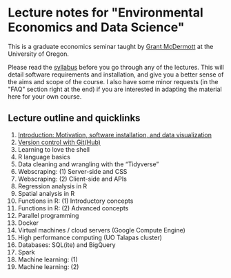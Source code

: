 # Lecture notes for "Environmental Economics and Data Science"

This is a graduate economics seminar taught by [Grant McDermott](http://grantmcdermott.com) at the University of Oregon. 

Please read the [syllabus](https://github.com/uo-ec607/syllabus/blob/master/syllabus.pdf) before you go through any of the lectures. This will detail software requirements and installation, and give you a better sense of the aims and scope of the course. I also have some minor requests (in the "FAQ" section right at the end) if you are interested in adapting the material here for your own course.

## Lecture outline and quicklinks

1. [Introduction: Motivation, software installation, and data visualization](https://raw.githack.com/uo-ec607/lectures/master/01-intro/01-Intro.html)
2. [Version control with Git(Hub)](https://raw.githack.com/uo-ec607/lectures/master/02-git/02-Git.html)
3. Learning to love the shell
4. R language basics
5. Data cleaning and wrangling with the “Tidyverse”
6. Webscraping: (1) Server-side and CSS
7. Webscraping: (2) Client-side and APIs
8. Regression analysis in R
9. Spatial analysis in R
10. Functions in R: (1) Introductory concepts
11. Functions in R: (2) Advanced concepts
12. Parallel programming
13. Docker
14. Virtual machines / cloud servers (Google Compute Engine)
15. High performance computing (UO Talapas cluster)
16. Databases: SQL(ite) and BigQuery
17. Spark
18. Machine learning: (1)
19. Machine learning: (2)
